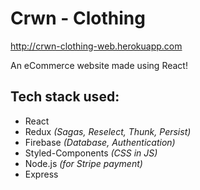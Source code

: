 # Crwn - Clothing
http://crwn-clothing-web.herokuapp.com

An eCommerce website made using React!

## Tech stack used:
- React
- Redux _(Sagas, Reselect, Thunk, Persist)_
- Firebase _(Database, Authentication)_
- Styled-Components _(CSS in JS)_
- Node.js _(for Stripe payment)_
- Express

